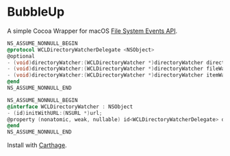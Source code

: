 # BubbleUp

A simple Cocoa Wrapper for macOS [File System Events API](https://developer.apple.com/library/content/documentation/Darwin/Conceptual/FSEvents_ProgGuide/UsingtheFSEventsFramework/UsingtheFSEventsFramework.html).

``` objective-c
NS_ASSUME_NONNULL_BEGIN
@protocol WCLDirectoryWatcherDelegate <NSObject>
@optional
- (void)directoryWatcher:(WCLDirectoryWatcher *)directoryWatcher directoryWasCreatedOrModifiedAtPath:(NSString *)path;
- (void)directoryWatcher:(WCLDirectoryWatcher *)directoryWatcher fileWasCreatedOrModifiedAtPath:(NSString *)path;
- (void)directoryWatcher:(WCLDirectoryWatcher *)directoryWatcher itemWasRemovedAtPath:(NSString *)path;
@end
NS_ASSUME_NONNULL_END

NS_ASSUME_NONNULL_BEGIN
@interface WCLDirectoryWatcher : NSObject
- (id)initWithURL:(NSURL *)url;
@property (nonatomic, weak, nullable) id<WCLDirectoryWatcherDelegate> delegate;
@end
NS_ASSUME_NONNULL_END
```

Install with [Carthage](https://github.com/Carthage/Carthage).
